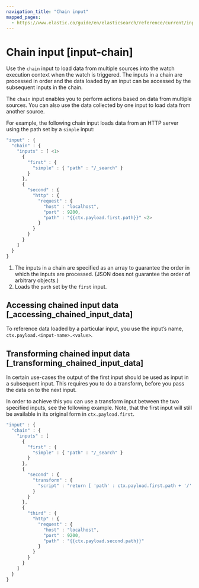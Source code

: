 ```yaml
---
navigation_title: "Chain input"
mapped_pages:
  - https://www.elastic.co/guide/en/elasticsearch/reference/current/input-chain.html
---
```




# Chain input [input-chain]


Use the `chain` input to load data from multiple sources into the watch execution context when the watch is triggered. The inputs in a chain are processed in order and the data loaded by an input can be accessed by the subsequent inputs in the chain.

The `chain` input enables you to perform actions based on data from multiple sources. You can also use the data collected by one input to load data from another source.

For example, the following chain input loads data from an HTTP server using the path set by a `simple` input:

```js
"input" : {
  "chain" : {
    "inputs" : [ <1>
      {
        "first" : {
          "simple" : { "path" : "/_search" }
        }
      },
      {
        "second" : {
          "http" : {
            "request" : {
              "host" : "localhost",
              "port" : 9200,
              "path" : "{{ctx.payload.first.path}}" <2>
            }
          }
        }
      }
    ]
  }
}
```

1. The inputs in a chain are specified as an array to guarantee the order in which the inputs are processed. (JSON does not guarantee the order of arbitrary objects.)
2. Loads the `path` set by the `first` input.


## Accessing chained input data [_accessing_chained_input_data]

To reference data loaded by a particular input, you use the input’s name, `ctx.payload.<input-name>.<value>`.


## Transforming chained input data [_transforming_chained_input_data]

In certain use-cases the output of the first input should be used as input in a subsequent input. This requires you to do a transform, before you pass the data on to the next input.

In order to achieve this you can use a transform input between the two specified inputs, see the following example. Note, that the first input will still be available in its original form in `ctx.payload.first`.

```js
"input" : {
  "chain" : {
    "inputs" : [
      {
        "first" : {
          "simple" : { "path" : "/_search" }
        }
      },
      {
        "second" : {
          "transform" : {
            "script" : "return [ 'path' : ctx.payload.first.path + '/' ]"
          }
        }
      },
      {
        "third" : {
          "http" : {
            "request" : {
              "host" : "localhost",
              "port" : 9200,
              "path" : "{{ctx.payload.second.path}}"
            }
          }
        }
      }
    ]
  }
}
```
